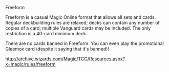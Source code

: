 Freeform

Freeform is a casual Magic Online format that allows all sets and cards. Regular deckbuilding rules are relaxed; decks can contain any number of copies of a card; multiple Vanguard cards may be included. The only restriction is a 40-card minimum deck.

There are no cards banned in Freeform. You can even play the promotional Gleemox card (despite it saying that it's banned)!

http://archive.wizards.com/Magic/TCG/Resources.aspx?x=magic/rules/freeform
